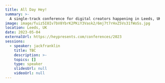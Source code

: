 ```yaml
---
title: All Day Hey!
summary: >-
  A single-track conference for digital creators happening in Leeds, UK.
image: image/fuiz5I8Iv7bV8YbrK2PKiY3Vask2/6mj7t7rHxZ5Vs31fWoSs.jpg
location: Leeds, UK
date: 2023-05-04
externalUrl: https://heypresents.com/conferences/2023
sessions:
  - speaker: jackfranklin
    title: TBC
    description: >-
    topics: []
    type: speaker
    slidesUrl: null
    videoUrl: null
---
```

